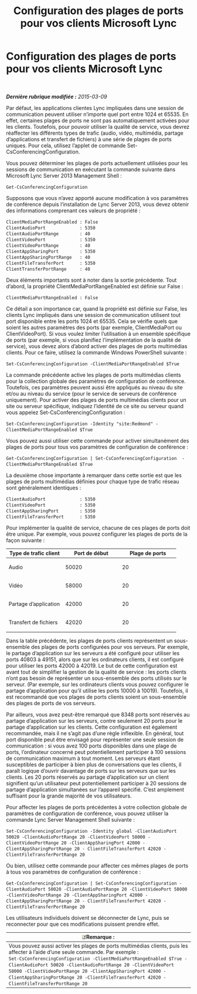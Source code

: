 ﻿---
title: Configuration des plages de ports pour vos clients Microsoft Lync
TOCTitle: Configuration des plages de ports pour vos clients Microsoft Lync
ms:assetid: 287d5cea-7ada-461c-9b4a-9da2af315e71
ms:mtpsurl: https://technet.microsoft.com/fr-fr/library/JJ204760(v=OCS.15)
ms:contentKeyID: 49296677
ms.date: 05/20/2016
mtps_version: v=OCS.15
ms.translationtype: HT
---

# Configuration des plages de ports pour vos clients Microsoft Lync

 

_**Dernière rubrique modifiée :** 2015-03-09_

Par défaut, les applications clientes Lync impliquées dans une session de communication peuvent utiliser n’importe quel port entre 1024 et 65535. En effet, certaines plages de ports ne sont pas automatiquement activées pour les clients. Toutefois, pour pouvoir utiliser la qualité de service, vous devrez réaffecter les différents types de trafic (audio, vidéo, multimédia, partage d’applications et transfert de fichiers) à une série de plages de ports uniques. Pour cela, utilisez l’applet de commande Set-CsConferencingConfiguration.

Vous pouvez déterminer les plages de ports actuellement utilisées pour les sessions de communication en exécutant la commande suivante dans Microsoft Lync Server 2013 Management Shell :

    Get-CsConferencingConfiguration

Supposons que vous n’avez apporté aucune modification à vos paramètres de conférence depuis l’installation de Lync Server 2013, vous devez obtenir des informations comprenant ces valeurs de propriété :

    ClientMediaPortRangeEnabled : False
    ClientAudioPort             : 5350
    ClientAudioPortRange        : 40
    ClientVideoPort             : 5350
    ClientVideoPortRange        : 40
    ClientAppSharingPort        : 5350
    ClientAppSharingPortRange   : 40
    ClientFileTransferPort      : 5350
    ClientTransferPortRange     : 40

Deux éléments importants sont à noter dans la sortie précédente. Tout d’abord, la propriété ClientMediaPortRangeEnabled est définie sur False :

    ClientMediaPortRangeEnabled : False

Ce détail a son importance car, quand la propriété est définie sur False, les clients Lync impliqués dans une session de communication utilisent tout port disponible entre les ports 1024 et 65535. Cela se vérifie quels que soient les autres paramètres des ports (par exemple, ClientMediaPort ou ClientVideoPort). Si vous voulez limiter l’utilisation à un ensemble spécifique de ports (par exemple, si vous planifiez l’implémentation de la qualité de service), vous devez alors d’abord activer des plages de ports multimédias clients. Pour ce faire, utilisez la commande Windows PowerShell suivante :

    Set-CsConferencingConfiguration -ClientMediaPortRangeEnabled $True

La commande précédente active les plages de ports multimédias clients pour la collection globale des paramètres de configuration de conférence. Toutefois, ces paramètres peuvent aussi être appliqués au niveau du site et/ou au niveau du service (pour le service de serveurs de conférence uniquement). Pour activer des plages de ports multimédias clients pour un site ou serveur spécifique, indiquez l’identité de ce site ou serveur quand vous appelez Set-CsConferencingConfiguration :

    Set-CsConferencingConfiguration -Identity "site:Redmond" -ClientMediaPortRangeEnabled $True

Vous pouvez aussi utiliser cette commande pour activer simultanément des plages de ports pour tous vos paramètres de configuration de conférence :

    Get-CsConferencingConfiguration | Set-CsConferencingConfiguration  -ClientMediaPortRangeEnabled $True

La deuxième chose importante à remarquer dans cette sortie est que les plages de ports multimédias définies pour chaque type de trafic réseau sont généralement identiques :

    ClientAudioPort             : 5350
    ClientVideoPort             : 5350
    ClientAppSharingPort        : 5350
    ClientFileTransferPort      : 5350

Pour implémenter la qualité de service, chacune de ces plages de ports doit être unique. Par exemple, vous pouvez configurer les plages de ports de la façon suivante :


<table>
<colgroup>
<col style="width: 33%" />
<col style="width: 33%" />
<col style="width: 33%" />
</colgroup>
<thead>
<tr class="header">
<th>Type de trafic client</th>
<th>Port de début</th>
<th>Plage de ports</th>
</tr>
</thead>
<tbody>
<tr class="odd">
<td><p>Audio</p></td>
<td><p>50020</p></td>
<td><p>20</p></td>
</tr>
<tr class="even">
<td><p>Vidéo</p></td>
<td><p>58000</p></td>
<td><p>20</p></td>
</tr>
<tr class="odd">
<td><p>Partage d’application</p></td>
<td><p>42000</p></td>
<td><p>20</p></td>
</tr>
<tr class="even">
<td><p>Transfert de fichiers</p></td>
<td><p>42020</p></td>
<td><p>20</p></td>
</tr>
</tbody>
</table>


Dans la table précédente, les plages de ports clients représentent un sous-ensemble des plages de ports configurées pour vos serveurs. Par exemple, le partage d’application sur les serveurs a été configuré pour utiliser les ports 40803 à 49151, alors que sur les ordinateurs clients, il est configuré pour utiliser les ports 42000 à 42019. Le but de cette configuration est avant tout de simplifier la gestion de la qualité de service : les ports clients n’ont pas besoin de représenter un sous-ensemble des ports utilisés sur le serveur. (Par exemple, sur les ordinateurs clients vous pouvez configurer le partage d’application pour qu’il utilise les ports 10000 à 10019). Toutefois, il est recommandé que vos plages de ports clients soient un sous-ensemble des plages de ports de vos serveurs.

Par ailleurs, vous avez peut-être remarqué que 8348 ports sont réservés au partage d’application sur les serveurs, contre seulement 20 ports pour le partage d’application sur les clients. Cette configuration est également recommandée, mais il ne s’agit pas d’une règle inflexible. En général, tout port disponible peut être envisagé pour représenter une seule session de communication : si vous avez 100 ports disponibles dans une plage de ports, l’ordinateur concerné peut potentiellement participer à 100 sessions de communication maximum à tout moment. Les serveurs étant susceptibles de participer à bien plus de conversations que les clients, il paraît logique d’ouvrir davantage de ports sur les serveurs que sur les clients. Les 20 ports réservés au partage d’application sur un client signifient qu’un utilisateur peut potentiellement participer à 20 sessions de partage d’application simultanées sur l’appareil spécifié. C’est amplement suffisant pour la grande majorité de vos utilisateurs.

Pour affecter les plages de ports précédentes à votre collection globale de paramètres de configuration de conférence, vous pouvez utiliser la commande Lync Server Management Shell suivante :

    Set-CsConferencingConfiguration -Identity global -ClientAudioPort 50020 -ClientAudioPortRange 20 -ClientVideoPort 58000 -ClientVideoPortRange 20 -ClientAppSharingPort 42000 -ClientAppSharingPortRange 20 - ClientFileTransferPort 42020 -ClientFileTransferPortRange 20

Ou bien, utilisez cette commande pour affecter ces mêmes plages de ports à tous vos paramètres de configuration de conférence :

    Get-CsConferencingConfiguration | Set-CsConferencingConfiguration -ClientAudioPort 50020 -ClientAudioPortRange 20 -ClientVideoPort 58000 -ClientVideoPortRange 20 -ClientAppSharingPort 42000 -ClientAppSharingPortRange 20 - ClientFileTransferPort 42020 -ClientFileTransferPortRange 20

Les utilisateurs individuels doivent se déconnecter de Lync, puis se reconnecter pour que ces modifications puissent prendre effet.

<table>
<thead>
<tr class="header">
<th><img src="images/Gg398920.note(OCS.15).gif" title="note" alt="note" />Remarque :</th>
</tr>
</thead>
<tbody>
<tr class="odd">
<td>Vous pouvez aussi activer les plages de ports multimédias clients, puis les affecter à l’aide d’une seule commande. Par exemple :<br />
<code>Set-CsConferencingConfiguration -ClientMediaPortRangeEnabled $True -ClientAudioPort 50020 -ClientAudioPortRange 20 -ClientVideoPort 58000 -ClientVideoPortRange 20 -ClientAppSharingPort 42000 -ClientAppSharingPortRange 20 -ClientFileTransferPort 42020 -ClientFileTransferPortRange 20</code></td>
</tr>
</tbody>
</table>

